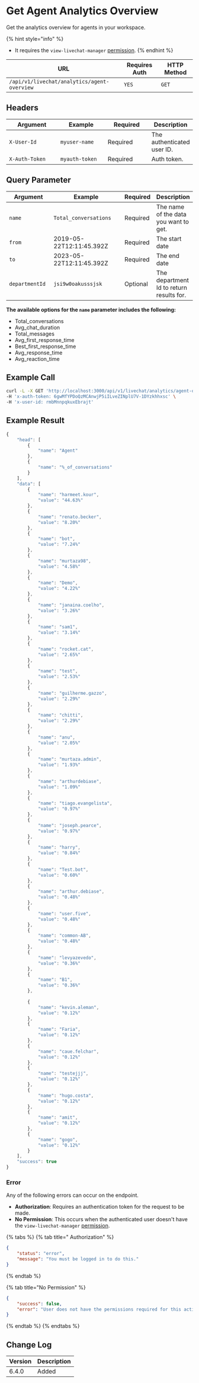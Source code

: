 # Get Agent Analytics Overview

Get the analytics overview for agents in your workspace.

{% hint style="info" %}
* It requires the `view-livechat-manager` [permission](https://docs.rocket.chat/use-rocket.chat/workspace-administration/permissions).
{% endhint %}

| URL                                         | Requires Auth | HTTP Method |
| ------------------------------------------- | ------------- | ----------- |
| `/api/v1/livechat/analytics/agent-overview` | `YES`         | `GET`       |

## Headers

<table><thead><tr><th width="179">Argument</th><th width="169">Example</th><th width="143">Required</th><th>Description</th></tr></thead><tbody><tr><td><code>X-User-Id</code></td><td><code>myuser-name</code></td><td>Required</td><td>The authenticated user ID.</td></tr><tr><td><code>X-Auth-Token</code></td><td><code>myauth-token</code></td><td>Required</td><td>Auth token.</td></tr></tbody></table>

## Query Parameter

<table><thead><tr><th width="144">Argument</th><th width="318">Example</th><th>Required</th><th>Description</th></tr></thead><tbody><tr><td><code>name</code></td><td><code>Total_conversations</code></td><td>Required</td><td>The name of the data you want to get.</td></tr><tr><td><code>from</code></td><td>2019-05-22T12:11:45.392Z</td><td>Required</td><td>The start date</td></tr><tr><td><code>to</code></td><td>2023-05-22T12:11:45.392Z</td><td>Required</td><td>The end date</td></tr><tr><td><code>departmentId</code></td><td><code>jsi9w0oakusssjsk</code></td><td>Optional</td><td>The department Id to return results for.</td></tr></tbody></table>

**The available options for the `name` parameter includes the following:**

* Total\_conversations&#x20;
* Avg\_chat\_duration&#x20;
* Total\_messages&#x20;
* Avg\_first\_response\_time&#x20;
* Best\_first\_response\_time&#x20;
* Avg\_response\_time&#x20;
* Avg\_reaction\_time

## Example Call

```bash
curl -L -X GET 'http://localhost:3000/api/v1/livechat/analytics/agent-overview?name=Total_conversations&from=2019-05-22T12%3A11%3A45.392Z&to=2023-05-22T12%3A11%3A45.392Z' \
-H 'x-auth-token: 6gwMfYPDoQzMCAnwjP5iILveZINplU7V-1DYzkhhxsc' \
-H 'x-user-id: rmbMnnpqkuxEbrajt'
```

## Example Result&#x20;

```javascript
{
    "head": [
        {
            "name": "Agent"
        },
        {
            "name": "%_of_conversations"
        }
    ],
    "data": [
        {
            "name": "harmeet.kour",
            "value": "44.63%"
        },
        {
            "name": "renato.becker",
            "value": "8.20%"
        },
        {
            "name": "bot",
            "value": "7.24%"
        },
        {
            "name": "murtaza98",
            "value": "4.58%"
        },
        {
            "name": "Demo",
            "value": "4.22%"
        },
        {
            "name": "janaina.coelho",
            "value": "3.26%"
        },
        {
            "name": "sam1",
            "value": "3.14%"
        },
        {
            "name": "rocket.cat",
            "value": "2.65%"
        },
        {
            "name": "test",
            "value": "2.53%"
        },
        {
            "name": "guilherme.gazzo",
            "value": "2.29%"
        },
        {
            "name": "chitti",
            "value": "2.29%"
        },
        {
            "name": "anu",
            "value": "2.05%"
        },
        {
            "name": "murtaza.admin",
            "value": "1.93%"
        },
        {
            "name": "arthurdebiase",
            "value": "1.09%"
        },
        {
            "name": "tiago.evangelista",
            "value": "0.97%"
        },
        {
            "name": "joseph.pearce",
            "value": "0.97%"
        },
        {
            "name": "harry",
            "value": "0.84%"
        },
        {
            "name": "Test.bot",
            "value": "0.60%"
        },
        {
            "name": "arthur.debiase",
            "value": "0.48%"
        },
        {
            "name": "user.five",
            "value": "0.48%"
        },
        {
            "name": "common-AB",
            "value": "0.48%"
        },
        {
            "name": "levyazevedo",
            "value": "0.36%"
        },
        {
            "name": "B1",
            "value": "0.36%"
        },
   
        {
            "name": "kevin.aleman",
            "value": "0.12%"
        },
        {
            "name": "Faria",
            "value": "0.12%"
        },
        {
            "name": "caue.felchar",
            "value": "0.12%"
        },
        {
            "name": "testejjj",
            "value": "0.12%"
        },
        {
            "name": "hugo.costa",
            "value": "0.12%"
        },
        {
            "name": "amit",
            "value": "0.12%"
        },
        {
            "name": "gogo",
            "value": "0.12%"
        }
    ],
    "success": true
}
```

### Error

Any of the following errors can occur on the endpoint.

* **Authorization**: Requires an authentication token for the request to be made.
* **No Permission**: This occurs when the authenticated user doesn't have the  `view-livechat-manager` [permission](https://docs.rocket.chat/use-rocket.chat/workspace-administration/permissions).

{% tabs %}
{% tab title=" Authorization" %}
```json
{
    "status": "error",
    "message": "You must be logged in to do this."
}
```
{% endtab %}

{% tab title="No Permission" %}
```json
{
    "success": false,
    "error": "User does not have the permissions required for this action [error-unauthorized]"
}
```
{% endtab %}
{% endtabs %}

## Change Log

| Version | Description |
| ------- | ----------- |
| 6.4.0   | Added       |

